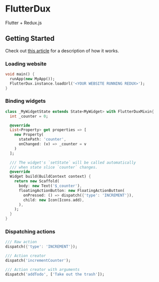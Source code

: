 # FlutterDux

Flutter + Redux.js

## Getting Started

Check out [this article](https://medium.com/@paulmdemarco/flutterdux-flutter-redux-js-3d1b5a6c33cb) for a description of how it works.

### Loading website

```dart
void main() {
  runApp(new MyApp());
  FlutterDux.instance.loadUrl('<YOUR WEBSITE RUNNING REDUX>');
}
```

### Binding widgets

```dart
class _MyWidgetState extends State<MyWidget> with FlutterDuxMixin{
  int _counter = 0;

  @override
  List<Property> get properties => [
    new Property(
      statePath: 'counter',
      onChanged: (v) => _counter = v
    )
  ];

  /// The widget's `setState` will be called automatically
  /// when state slice `counter` changes.
  @override
  Widget build(BuildContext context) {
    return new Scaffold(
      body: new Text('$_counter'),
      floatingActionButton: new FloatingActionButton(
        onPressed: () => dispatch({'type': 'INCREMENT'}),
        child: new Icon(Icons.add),
      ),
    );
  }
}
 ```

### Dispatching actions

```dart
/// Raw action
dispatch({'type': 'INCREMENT'});

/// Action creator
dispatch('incrementCounter');

/// Action creator with arguments
dispatch('addTodo', ['Take out the trash']);
 ```

